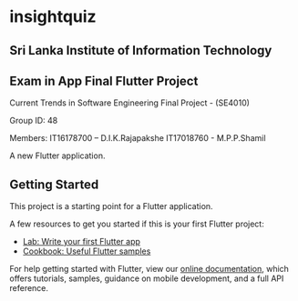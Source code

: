 # insightquiz
## Sri Lanka Institute of Information Technology

## Exam in App Final Flutter Project

Current Trends in Software Engineering
Final Project - (SE4010)

Group ID: 48

Members:
IT16178700 – D.I.K.Rajapakshe
IT17018760 - M.P.P.Shamil


A new Flutter application.

## Getting Started

This project is a starting point for a Flutter application.

A few resources to get you started if this is your first Flutter project:

- [Lab: Write your first Flutter app](https://flutter.dev/docs/get-started/codelab)
- [Cookbook: Useful Flutter samples](https://flutter.dev/docs/cookbook)

For help getting started with Flutter, view our
[online documentation](https://flutter.dev/docs), which offers tutorials,
samples, guidance on mobile development, and a full API reference.
